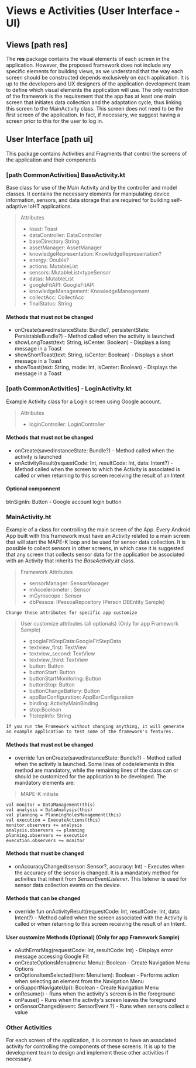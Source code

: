 # Views e Activities (User Interface - UI)

## Views [path res]

The <b>res</b> package contains the visual elements of each screen in the application. However, the proposed framework does not include any specific elements for building views, as we understand that the way each screen should be constructed depends exclusively on each application. It is up to the developers and UX designers of the application development team to define which visual elements the application will use. The only restriction of the framework is the requirement that the app has at least one main screen that initiates data collection and the adaptation cycle, thus linking this screen to the MainActivity class. This screen does not need to be the first screen of the application. In fact, if necessary, we suggest having a screen prior to this for the user to log in.

## User Interface [path ui]

This package contains Activities and Fragments that control the screens of the application and their components

### [path CommonActivities] BaseActivity.kt

Base class for use of the Main Activity and by the controller and model classes. It contains the necessary elements for manipulating device information, sensors, and data storage that are required for building self-adaptive IoHT applications.

> Attributes
> - toast: Toast
> - dataController: DataController
> - baseDirectory:String
> - assetManager: AssetManager
> - knowledgeRepresentation: KnowledgeRepresentation?
> - energy: Double?
> - actions: MutableList<String>
> - sensors: MutableList<typeSensor
> - datas: MutableList<ValuesSensor>
> - googleFitAPI: GoogleFitAPI
> - knowledgeManagement: KnowledgeManagement
> - collectAcc: CollectAcc
> - finalStatus: String

#### Methods that must not be changed

- onCreate(savedInstanceState: Bundle?, persistentState: PersistableBundle?) - Method called when the activity is launched
- showLongToast(text: String, isCenter: Boolean) - Displays a long message in a Toast
- showShortToast(text: String, isCenter: Boolean) - Displays a short message in a Toast
- showToast(text: String, mode: Int, isCenter: Boolean) - Displays the message in a Toast

### [path CommonActivities] - LoginActivity.kt
  
Example Activity class for a Login screen using Google account.
  
> Attributes
> - loginController: LoginController

#### Methods that must not be changed
  
- onCreate(savedInstanceState: Bundle?) - Method called when the activity is launched
- onActivityResult(requestCode: Int, resultCode: Int, data: Intent?)  - Method called when the screen to which the Activity is associated is called or when returning to this screen receiving the result of an Intent

#### Optional componnent
  
btnSignIn: Button - Google account login button

### MainActivity.ht
  
Example of a class for controlling the main screen of the App. Every Android App built with this framework must have an Activity related to a main screen that will start the MAPE-K loop and be used for sensor data collection. It is possible to collect sensors in other screens, in which case it is suggested that any screen that collects sensor data for the application be associated with an Activity that inherits the <i>BaseActivity.kt</i> class.

> Framework Attributes
> - sensorManager: SensorManager
> - mAccelerometer : Sensor
> - mGyroscope : Sensor
> - dbPessoa: IPessoaRepository (Person DBEntity Sample)

```Change these attributes for specific app customize```
  
> User customize attributes (all optionals) (Only for app Framework Sample)
> - googleFitStepData:GoogleFitStepData
> - textview_first: TextView
> - textview_second: TextView
> - textview_third: TextView
> - button: Button
> - buttonStart: Button
> - buttonStartMonitoring: Button
> - buttonStop: Button
> - buttonChangeBattery: Button
> - appBarConfiguration: AppBarConfiguration
> - binding: ActivityMainBinding
> - stop:Boolean
> - fitstepInfo: String
  
```If you run the Framework without changing anything, it will generate an example application to test some of the framework's features.```
  
#### Methods that must not be changed
  
- override fun onCreate(savedInstanceState: Bundle?) - Method called when the activity is launched. Some lines of code/elements in this method are mandatory, while the remaining lines of the class can or should be customized for the application to be developed. The mandatory elements are:
> MAPE-K initiate
   ```
   val monitor = DataManagement(this) 
   val analysis = DataAnalysis(this)
   val planning = PlanningRolesManagement(this)
   val execution = ExecuteActions(this)
   monitor.observers += analysis
   analysis.observers += planning
   planning.observers += execution
   execution.observers += monitor
   ```
  
#### Methods that must  be changed

- onAccuracyChanged(sensor: Sensor?, accuracy: Int) - Executes when the accuracy of the sensor is changed. It is a mandatory method for activities that inherit from <i>SensorEventListener</i>. This listener is used for sensor data collection events on the device.

#### Methods that can be changed
  
- override fun onActivityResult(requestCode: Int, resultCode: Int, data: Intent?) - Method called when the screen associated with the Activity is called or when returning to this screen receiving the result of an Intent.

#### User customize Methods (Optional) (Only for app Framework Sample)
  
- oAuthErrorMsg(requestCode: Int, resultCode: Int) - Displays error message accessing Google Fit
- onCreateOptionsMenu(menu: Menu): Boolean - Create Navigation Menu Options
- onOptionsItemSelected(item: MenuItem): Boolean - Performs action when selecting an element from the Navigation Menu
- onSupportNavigateUp(): Boolean - Create Navigation Menu
- onResume() - Runs when the activity's screen is in the foreground
- onPause() - Runs when the activity's screen leaves the foreground
- onSensorChanged(event: SensorEvent ?) - Runs when sensors collect a value
  
  
### Other Activities 

For each screen of the application, it is common to have an associated activity for controlling the components of these screens. It is up to the development team to design and implement these other activities if necessary.
